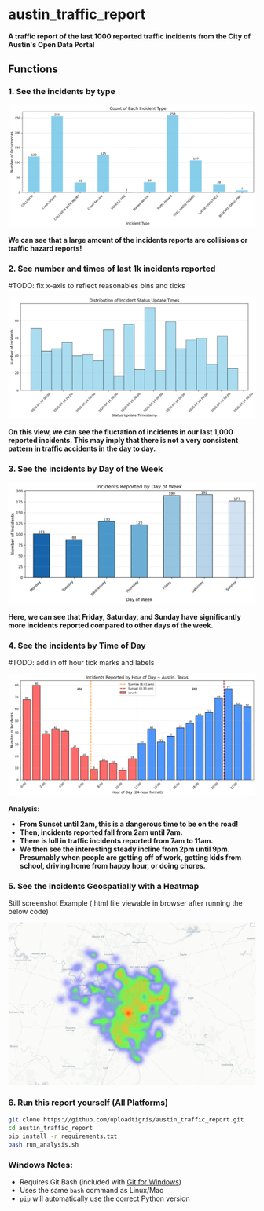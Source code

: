 # austin_traffic_report
**A traffic report of the last 1000 reported traffic incidents from the City of Austin's Open Data Portal**

## Functions

### 1. See the incidents by type

![](example_images/austin_incidents_by_type.png)

**We can see that a large amount of the incidents reports are collisions or traffic hazard reports!**

### 2. See number and times of last 1k incidents reported

#TODO: fix x-axis to reflect reasonables bins and ticks

![](example_images/austin_incidents_by_update_times.png)

**On this view, we can see the fluctation of incidents in our last 1,000 reported incidents. This may imply that there is not a very consistent pattern in traffic accidents in the day to day.**

### 3.  See the incidents by Day of the Week

![](example_images/austin_incidents_by_weekday.png)

**Here, we can see that Friday, Saturday, and Sunday have significantly more incidents reported compared to other days of the week.**

### 4. See the incidents by Time of Day

#TODO: add in off hour tick marks and labels

![](example_images/austin_incidents_by_hour.png)

**Analysis:**

- **From Sunset until 2am, this is a dangerous time to be on the road!**
- **Then, incidents reported fall from 2am until 7am.**
- **There is lull in traffic incidents reported from 7am to 11am.**
- **We then see the interesting steady incline from 2pm until 9pm. Presumably when people are getting off of work, getting kids from school, driving home from happy hour, or doing chores.**

### 5. See the incidents Geospatially with a Heatmap

Still screenshot Example (.html file viewable in browser after running the below code)

![](example_images/austin_incidents_heatmap.png)

### 6. Run this report yourself (All Platforms)

```bash
git clone https://github.com/uploadtigris/austin_traffic_report.git
cd austin_traffic_report
pip install -r requirements.txt
bash run_analysis.sh
```

### Windows Notes:
- Requires Git Bash (included with [Git for Windows](https://gitforwindows.org/))
- Uses the same `bash` command as Linux/Mac
- `pip` will automatically use the correct Python version



